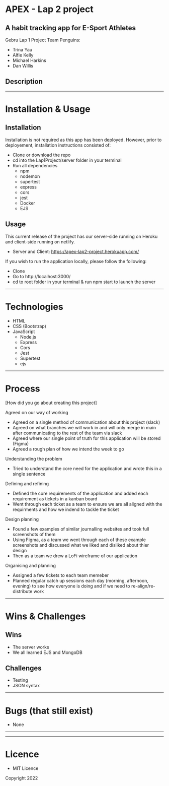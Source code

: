 # APEX - Lap 2 project
## A habit tracking app for E-Sport Athletes

Gebru Lap 1 Project Team Penguins:
- Trina Yau
- Alfie Kelly
- Michael Harkins
- Dan Willis



## Description 




---

# Installation & Usage

## Installation

Installation is not required as this app has been deployed. However, prior to deployement, installation instructions consisted of:

- Clone or download the repo
- cd into the Lap1Project/server folder in your terminal 
- Run all dependencies
  - npm
  - nodemon
  - supertest
  - express
  - cors
  - jest
  - Docker
  - EJS

## Usage

This current release of the project has our server-side running on Heroku and client-side running on netlify. 
  - Server and Client: https://apex-lap2-project.herokuapp.com/

If you wish to run the application locally, please follow the following: 
- Clone
- Go to http://localhost:3000/
- cd to root folder in your terminal & run npm start to launch the server
---

# Technologies 

- HTML
- CSS (Bootstrap) 
- JavaScript 
  - Node.js
  - Express
  - Cors
  - Jest 
  - Supertest
  - ejs
---

# Process

[How did you go about creating this project]

Agreed on our way of working 
- Agreed on a single method of communication about this project (slack)
- Agreed on what branches we will work in and will only merge in main after communicating to the rest of the team via slack 
- Agreed where our single point of truth for this application will be stored (Figma) 
- Agreed a rough plan of how we intend the week to go 

Understanding the problem 
- Tried to understand the core need for the application and wrote this in a single sentence

Defining and refining  
- Defined the core requirements of the application and added each requirement as tickets in a kanban board  
- Went through each ticket as a team to ensure we are all aligned with the requirments and how we indend to tackle the ticket 

Design planning 
- Found a few examples of similar journalling websites and took full screenshots of them 
- Using Figma, as a team we went through each of these example screenshots and discussed what we liked and disliked about thier design 
- Then as a team we drew a LoFi wireframe of our application 

Organising and planning 
- Assigned a few tickets to each team memeber 
- Planned regular catch up sessions each day (morning, afternoon, evening) to see how everyone is doing and if we need to re-align/re-distribute work 

---

# Wins & Challenges

## Wins
- The server works
- We all learned EJS and MongoDB

## Challenges
- Testing
- JSON syntax

---

# Bugs (that still exist)
- None


---



---

# Licence 

- MIT Licence 

Copyright 2022
